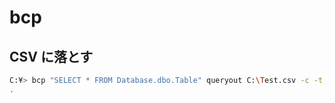 # bcp

## CSV に落とす

~~~bash
C:¥> bcp "SELECT * FROM Database.dbo.Table" queryout C:\Test.csv -c -t, -T -S .\SQLEXPRESS
.
~~~
